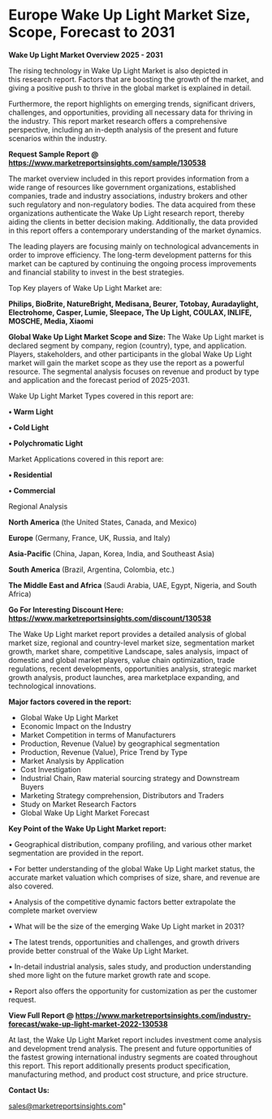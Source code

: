 # Europe Wake Up Light Market Size, Scope, Forecast to 2031

<Strong> Wake Up Light Market Overview 2025 - 2031</strong>

The rising technology in Wake Up Light Market is also depicted in this research report. Factors that are boosting the growth of the market, and giving a positive push to thrive in the global market is explained in detail.

Furthermore, the report highlights on emerging trends, significant drivers, challenges, and opportunities, providing all necessary data for thriving in the industry. This report market research offers a comprehensive perspective, including an in-depth analysis of the present and future scenarios within the industry.

<strong>Request Sample Report @ <a href=https://www.marketreportsinsights.com/sample/130538>https://www.marketreportsinsights.com/sample/130538</a></strong>

The market overview included in this report provides information from a wide range of resources like government organizations, established companies, trade and industry associations, industry brokers and other such regulatory and non-regulatory bodies. The data acquired from these organizations authenticate the Wake Up Light research report, thereby aiding the clients in better decision making. Additionally, the data provided in this report offers a contemporary understanding of the market dynamics.

The leading players are focusing mainly on technological advancements in order to improve efficiency. The long-term development patterns for this market can be captured by continuing the ongoing process improvements and financial stability to invest in the best strategies.

Top Key players of Wake Up Light Market are:

<strong>Philips, BioBrite, NatureBright, Medisana, Beurer, Totobay, Auradaylight, Electrohome, Casper, Lumie, Sleepace, The Up Light, COULAX, INLIFE, MOSCHE, Media, Xiaomi</strong>

<strong><b>Global Wake Up Light Market Scope and Size:</b></strong>
The Wake Up Light market is declared segment by company, region (country), type, and application. Players, stakeholders, and other participants in the global Wake Up Light market will gain the market scope as they use the report as a powerful resource. The segmental analysis focuses on revenue and product by type and application and the forecast period of 2025-2031.

Wake Up Light Market Types covered in this report are:

<strong>• Warm Light

• Cold Light

• Polychromatic Light</strong>

Market Applications covered in this report are:

<strong>• Residential

• Commercial</strong> 

Regional Analysis

<strong>North America</strong> (the United States, Canada, and Mexico)

<strong>Europe</strong> (Germany, France, UK, Russia, and Italy)

<strong>Asia-Pacific</strong> (China, Japan, Korea, India, and Southeast Asia)

<strong>South America</strong> (Brazil, Argentina, Colombia, etc.)

<strong>The Middle East and Africa</strong> (Saudi Arabia, UAE, Egypt, Nigeria, and South Africa)

<strong>Go For Interesting Discount Here: <a href=https://www.marketreportsinsights.com/discount/130538>https://www.marketreportsinsights.com/discount/130538</a></strong>

The Wake Up Light market report provides a detailed analysis of global market size, regional and country-level market size, segmentation market growth, market share, competitive Landscape, sales analysis, impact of domestic and global market players, value chain optimization, trade regulations, recent developments, opportunities analysis, strategic market growth analysis, product launches, area marketplace expanding, and technological innovations.

<strong><b>Major factors covered in the report:</b></strong>
<ul>
  <li>Global Wake Up Light Market </li>
  <li>Economic Impact on the Industry</li>
  <li>Market Competition in terms of Manufacturers</li>
  <li>Production, Revenue (Value) by geographical segmentation</li>
  <li>Production, Revenue (Value), Price Trend by Type</li>
  <li>Market Analysis by Application</li>
  <li>Cost Investigation</li>
  <li>Industrial Chain, Raw material sourcing strategy and Downstream Buyers</li>
  <li>Marketing Strategy comprehension, Distributors and Traders</li>
  <li>Study on Market Research Factors</li>
  <li>Global Wake Up Light Market Forecast</li>
</ul>

<strong><b>Key Point of the Wake Up Light Market report:</b></strong>

• Geographical distribution, company profiling, and various other market segmentation are provided in the report.

• For better understanding of the global Wake Up Light market status, the accurate market valuation which comprises of size, share, and revenue are also covered.

• Analysis of the competitive dynamic factors better extrapolate the complete market overview

• What will be the size of the emerging Wake Up Light market in 2031?

• The latest trends, opportunities and challenges, and growth drivers provide better construal of the Wake Up Light Market.

• In-detail industrial analysis, sales study, and production understanding shed more light on the future market growth rate and scope.

• Report also offers the opportunity for customization as per the customer request.

<strong><b>View Full Report @ <a href=https://www.marketreportsinsights.com/industry-forecast/wake-up-light-market-2022-130538>https://www.marketreportsinsights.com/industry-forecast/wake-up-light-market-2022-130538</a></b></strong>


At last, the Wake Up Light Market report includes investment come analysis and development trend analysis. The present and future opportunities of the fastest growing international industry segments are coated throughout this report. This report additionally presents product specification, manufacturing method, and product cost structure, and price structure.

<strong>Contact Us:</strong>

sales@marketreportsinsights.com"
